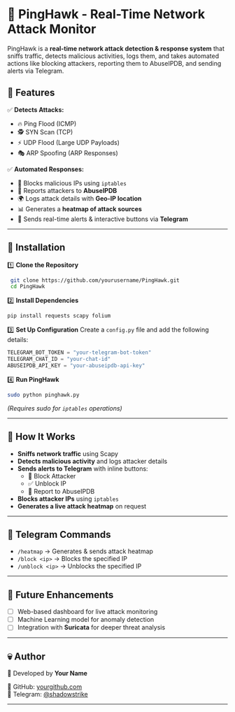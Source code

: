 # 🦅 PingHawk - Real-Time Network Attack Monitor

PingHawk is a **real-time network attack detection & response system** that sniffs traffic, detects malicious activities, logs them, and takes automated actions like blocking attackers, reporting them to AbuseIPDB, and sending alerts via Telegram.

## 🚀 Features

✅ **Detects Attacks:**
- 🔥 Ping Flood (ICMP)
- 🕵️ SYN Scan (TCP)
- ⚡ UDP Flood (Large UDP Payloads)
- 🎭 ARP Spoofing (ARP Responses)

✅ **Automated Responses:**
- 🚫 Blocks malicious IPs using `iptables`
- 📡 Reports attackers to **AbuseIPDB**
- 🌍 Logs attack details with **Geo-IP location**
- 📊 Generates a **heatmap of attack sources**
- 📨 Sends real-time alerts & interactive buttons via **Telegram**

---

## 🔧 Installation

1️⃣ **Clone the Repository**
```bash
 git clone https://github.com/yourusername/PingHawk.git
 cd PingHawk
```

2️⃣ **Install Dependencies**
```bash
pip install requests scapy folium
```

3️⃣ **Set Up Configuration**
Create a `config.py` file and add the following details:
```python
TELEGRAM_BOT_TOKEN = "your-telegram-bot-token"
TELEGRAM_CHAT_ID = "your-chat-id"
ABUSEIPDB_API_KEY = "your-abuseipdb-api-key"
```

4️⃣ **Run PingHawk**
```bash
sudo python pinghawk.py
```
*(Requires sudo for `iptables` operations)*

---

## 📜 How It Works

- **Sniffs network traffic** using Scapy
- **Detects malicious activity** and logs attacker details
- **Sends alerts to Telegram** with inline buttons:
  - 🚫 Block Attacker
  - ✅ Unblock IP
  - 📡 Report to AbuseIPDB
- **Blocks attacker IPs** using `iptables`
- **Generates a live attack heatmap** on request

---

## 📲 Telegram Commands
- `/heatmap` → Generates & sends attack heatmap
- `/block <ip>` → Blocks the specified IP
- `/unblock <ip>` → Unblocks the specified IP

---

## 🌟 Future Enhancements
- [ ] Web-based dashboard for live attack monitoring
- [ ] Machine Learning model for anomaly detection
- [ ] Integration with **Suricata** for deeper threat analysis

---

## 💀 Author
🚀 Developed by **Your Name**

🔗 GitHub: [yourgithub.com](https://github.com/ox1df)  
💬 Telegram: [@shadowstrike](https://t.me/shadowstrike)

---


